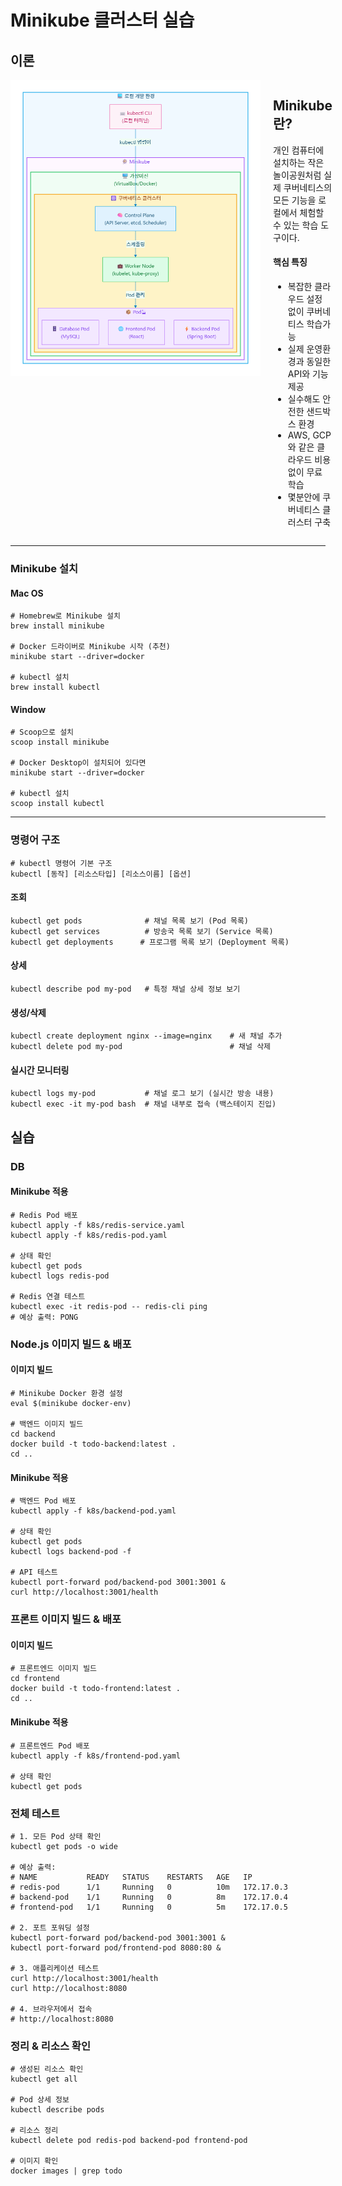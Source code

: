 # Minikube 클러스터 실습

## 이론

<div style="display: flex; align-items: flex-start; gap: 20px;">
  <img src="image.png" alt="이미지" width="400">

  <div>
    <h2>Minikube란?</h2>
    <p>개인 컴퓨터에 설치하는 작은 놀이공원처럼 실제 쿠버네티스의 모든 기능을 로컬에서 체험할 수 있는 학습 도구이다.</p>
    <h4>핵심 특징</h4>
    <ul>
      <li>복잡한 클라우드 설정 없이 쿠버네티스 학습가능</li>
      <li>실제 운영환경과 동일한 API와 기능 제공</li>
      <li>실수해도 안전한 샌드박스 환경</li>
      <li>AWS, GCP와 같은 클라우드 비용 없이 무료 학습</li>
      <li>몇분안에 쿠버네티스 클러스터 구축</li>
    </ul>
  </div>
</div>

--- 

### Minikube 설치
#### Mac OS
```
# Homebrew로 Minikube 설치
brew install minikube

# Docker 드라이버로 Minikube 시작 (추천)
minikube start --driver=docker

# kubectl 설치
brew install kubectl
```

#### Window
```
# Scoop으로 설치
scoop install minikube

# Docker Desktop이 설치되어 있다면
minikube start --driver=docker

# kubectl 설치
scoop install kubectl
```

--- 
### 명령어 구조
```
# kubectl 명령어 기본 구조
kubectl [동작] [리소스타입] [리소스이름] [옵션]
```

#### 조회
```
kubectl get pods              # 채널 목록 보기 (Pod 목록)
kubectl get services          # 방송국 목록 보기 (Service 목록)
kubectl get deployments      # 프로그램 목록 보기 (Deployment 목록)
```

#### 상세 
```
kubectl describe pod my-pod   # 특정 채널 상세 정보 보기
```

#### 생성/삭제
```
kubectl create deployment nginx --image=nginx    # 새 채널 추가
kubectl delete pod my-pod                        # 채널 삭제
```

#### 실시간 모니터링
```
kubectl logs my-pod           # 채널 로그 보기 (실시간 방송 내용)
kubectl exec -it my-pod bash  # 채널 내부로 접속 (백스테이지 진입)
```

## 실습

### DB

#### Minikube 적용
```
# Redis Pod 배포
kubectl apply -f k8s/redis-service.yaml
kubectl apply -f k8s/redis-pod.yaml

# 상태 확인
kubectl get pods
kubectl logs redis-pod

# Redis 연결 테스트
kubectl exec -it redis-pod -- redis-cli ping
# 예상 출력: PONG
```

### Node.js 이미지 빌드 & 배포

#### 이미지 빌드
```
# Minikube Docker 환경 설정
eval $(minikube docker-env)

# 백엔드 이미지 빌드
cd backend
docker build -t todo-backend:latest .
cd ..
```

#### Minikube 적용
```
# 백엔드 Pod 배포
kubectl apply -f k8s/backend-pod.yaml

# 상태 확인
kubectl get pods
kubectl logs backend-pod -f

# API 테스트
kubectl port-forward pod/backend-pod 3001:3001 &
curl http://localhost:3001/health
```

### 프론트 이미지 빌드 & 배포

#### 이미지 빌드
```
# 프론트엔드 이미지 빌드
cd frontend
docker build -t todo-frontend:latest .
cd ..
```

#### Minikube 적용
```
# 프론트엔드 Pod 배포
kubectl apply -f k8s/frontend-pod.yaml

# 상태 확인
kubectl get pods
```

### 전체 테스트
```
# 1. 모든 Pod 상태 확인
kubectl get pods -o wide

# 예상 출력:
# NAME           READY   STATUS    RESTARTS   AGE   IP
# redis-pod      1/1     Running   0          10m   172.17.0.3
# backend-pod    1/1     Running   0          8m    172.17.0.4
# frontend-pod   1/1     Running   0          5m    172.17.0.5

# 2. 포트 포워딩 설정
kubectl port-forward pod/backend-pod 3001:3001 &
kubectl port-forward pod/frontend-pod 8080:80 &

# 3. 애플리케이션 테스트
curl http://localhost:3001/health
curl http://localhost:8080

# 4. 브라우저에서 접속
# http://localhost:8080
```

### 정리 & 리소스 확인
```
# 생성된 리소스 확인
kubectl get all

# Pod 상세 정보
kubectl describe pods

# 리소스 정리
kubectl delete pod redis-pod backend-pod frontend-pod

# 이미지 확인
docker images | grep todo
```